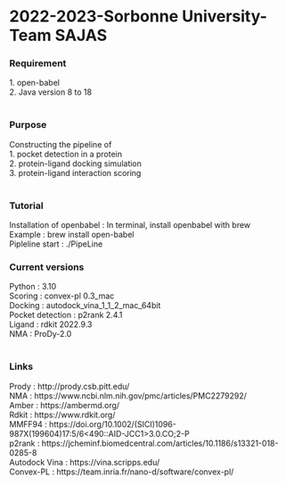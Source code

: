 # 2022-2023-Sorbonne University-Team SAJAS
<h3>Requirement</h3>
1. open-babel<br>
2. Java version 8 to 18<br><br>

<h3>Purpose</h3> 
Constructing the pipeline of 
<br>
1. pocket detection in a protein
<br>
2. protein-ligand docking simulation
<br>
3. protein-ligand interaction scoring
<br>

<br>
<h3>Tutorial</h3>
Installation of openbabel : In terminal, install openbabel with brew <br>
Example : brew install open-babel <br>
Pipleline start : ./PipeLine


<br>
<h3>Current versions</h3>
Python : 3.10 <br>
Scoring : convex-pl 0.3_mac <br>
Docking : autodock_vina_1_1_2_mac_64bit <br>
Pocket detection : p2rank 2.4.1 <br>
Ligand : rdkit 2022.9.3 <br>
NMA : ProDy-2.0 <br>

<br>
<h3>Links</h3>
Prody : http://prody.csb.pitt.edu/ <br>
NMA : https://www.ncbi.nlm.nih.gov/pmc/articles/PMC2279292/ <br>
Amber : https://ambermd.org/ <br>
Rdkit : https://www.rdkit.org/ <br>
MMFF94 : https://doi.org/10.1002/(SICI)1096-987X(199604)17:5/6<490::AID-JCC1>3.0.CO;2-P <br>
p2rank : https://jcheminf.biomedcentral.com/articles/10.1186/s13321-018-0285-8 <br>
Autodock Vina : https://vina.scripps.edu/ <br>
Convex-PL : https://team.inria.fr/nano-d/software/convex-pl/ <br>
<br>
